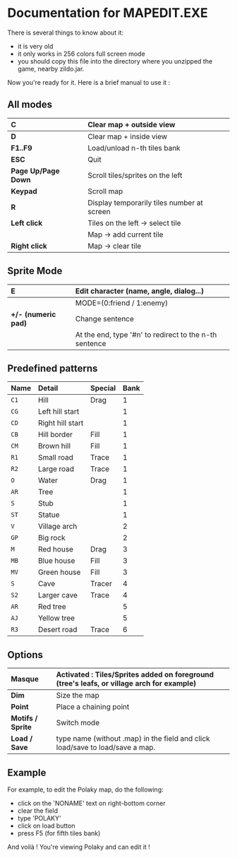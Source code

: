 # Documentation for MAPEDIT.EXE #

There is several things to know about it:
  * it is very old
  * it only works in 256 colors full screen mode
  * you should copy this file into the directory where you unzipped the game, nearby zildo.jar.

Now you're ready for it. Here is a brief manual to use it :

## All modes ##

| **C**|Clear map + outside view|
|:-----|:-----------------------|
| **D**|Clear map + inside view |
| **F1..F9**|Load/unload  n-th tiles bank|
| **ESC**|Quit                    |
| **Page Up/Page Down**|Scroll tiles/sprites on the left|
| **Keypad**|Scroll map              |
| **R**|Display temporarily tiles number at screen|
| **Left click**|Tiles on the left -> select tile|
|      |Map -> add current tile |
| **Right click**|Map -> clear tile       |

## Sprite Mode ##

| **E**|Edit character (name, angle, dialog...)|
|:-----|:--------------------------------------|
|      |MODE=(0:friend / 1:enemy)              |
| **+/- (numeric pad)**|Change sentence                        |
|      |At the end, type '#n' to redirect to the n-th sentence|

## Predefined patterns ##

| **Name**|Detail|Special|Bank|
|:--------|:-----|:------|:---|
| `C1`    |Hill  |Drag   |1   |
| `CG`    |Left hill start|       |1   |
| `CD`    |Right hill start|       |1   |
| `CB`    |Hill border|Fill   |1   |
| `CM`    |Brown hill|Fill   |1   |
| `R1`    |Small road|Trace  |1   |
| `R2`    |Large road|Trace  |1   |
| `O`     |Water |Drag   |1   |
| `AR`    |Tree  |       |1   |
| `S`     |Stub  |       |1   |
| `ST`    |Statue|       |1   |
| `V`     |Village arch|       |2   |
| `GP`    |Big rock|       |2   |
| `M`     |Red house|Drag   |3   |
| `MB`    |Blue house|Fill   |3   |
| `MV`    |Green house|Fill   |3   |
| `S`     |Cave  |Tracer |4   |
| `S2`    |Larger cave|Trace  |4   |
| `AR`    |Red tree|       |5   |
| `AJ`    |Yellow tree|       |5   |
| `R3`    |Desert road|Trace  |6   |

## Options ##

| **Masque**|Activated : Tiles/Sprites added on foreground (tree's leafs, or village arch  for example)|
|:----------|:-----------------------------------------------------------------------------------------|
| **Dim**   |Size the map                                                                              |
| **Point** |Place a chaining point                                                                    |
| **Motifs / Sprite**|Switch mode                                                                               |
| **Load / Save**|type name (without .map) in the field and click load/save to load/save a map.             |

## Example ##

For example, to edit the Polaky map, do the following:
  * click on the 'NONAME' text on right-bottom corner
  * clear the field
  * type 'POLAKY'
  * click on load button
  * press F5 (for fifth tiles bank)

And voilà ! You're viewing Polaky and can edit it !